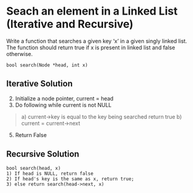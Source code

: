 # Seach an element in a Linked List (Iterative and Recursive)
Write a function that searches a given key ‘x’ in a given singly linked list. The function should return true if x is present in linked list and false otherwise.
```
bool search(Node *head, int x)
```

## Iterative Solution
2) Initialize a node pointer, current = head
3) Do following while current is not NULL
> a) current->key is equal to the key being searched return true
> b) current = current->next
5) Return False


## Recursive Solution
```
bool search(head, x)
1) If head is NULL, return false
2) If head's key is the same as x, return true;
3) else return search(head->next, x)
```
